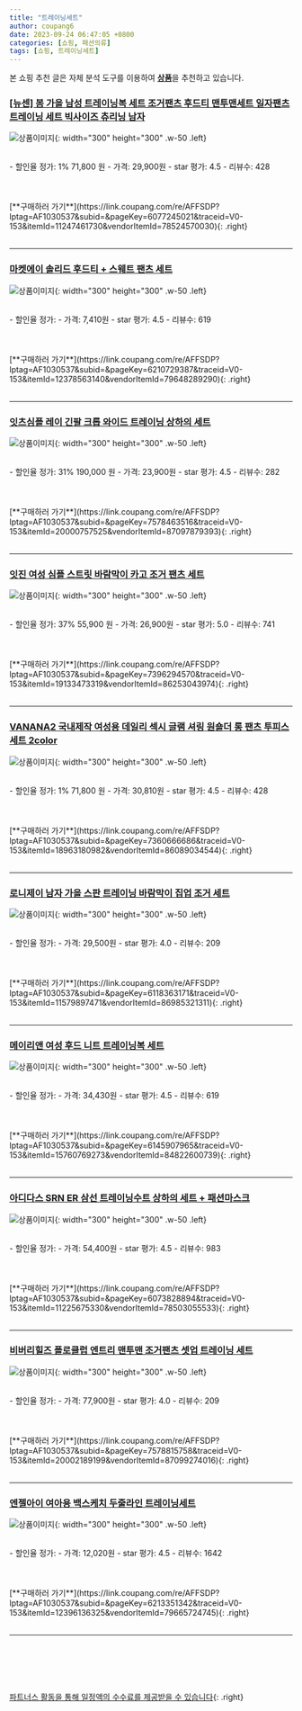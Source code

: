 ```yaml
---
title: "트레이닝세트"
author: coupang6
date: 2023-09-24 06:47:05 +0800
categories: [쇼핑, 패션의류]
tags: [쇼핑, 트레이닝세트]
---
```


본 쇼핑 추천 글은 자체 분석 도구를 이용하여 [**상품**](https://link.coupang.com/a/bao1ui)을 추천하고 있습니다.

### [[뉴센] 봄 가을 남성 트레이닝복 세트 조거팬츠 후드티 맨투맨세트 일자팬츠 트레이닝 세트 빅사이즈 츄리닝 남자](https://link.coupang.com/re/AFFSDP?lptag=AF1030537&subid=&pageKey=6077245021&traceid=V0-153&itemId=11247461730&vendorItemId=78524570030)

![상품이미지](https://thumbnail9.coupangcdn.com/thumbnails/remote/230x230ex/image/vendor_inventory/9d13/e3ab0153eb6a97bc6cea646a2ad02a337a3c7e60e41a7a71c538e0d2422a.jpg){: width="300" height="300" .w-50 .left}


<br>
- 할인율 정가: 1%  71,800   원
- 가격: 29,900원
- star 평가: 4.5
- 리뷰수: 428
<br>
<br>
<br>
<br>
[**구매하러 가기**](https://link.coupang.com/re/AFFSDP?lptag=AF1030537&subid=&pageKey=6077245021&traceid=V0-153&itemId=11247461730&vendorItemId=78524570030){: .right}
<br>
<br>

---

### [마켓에이 솔리드 후드티 + 스웨트 팬츠 세트](https://link.coupang.com/re/AFFSDP?lptag=AF1030537&subid=&pageKey=6210729387&traceid=V0-153&itemId=12378563140&vendorItemId=79648289290)

![상품이미지](https://thumbnail7.coupangcdn.com/thumbnails/remote/230x230ex/image/rs_quotation_api/wts5ava3/33c5530196aa47b4a0dba57d429803f2.JPG){: width="300" height="300" .w-50 .left}


<br>
- 할인율 정가: 
- 가격: 7,410원
- star 평가: 4.5
- 리뷰수: 619
<br>
<br>
<br>
<br>
[**구매하러 가기**](https://link.coupang.com/re/AFFSDP?lptag=AF1030537&subid=&pageKey=6210729387&traceid=V0-153&itemId=12378563140&vendorItemId=79648289290){: .right}
<br>
<br>

---

### [잇츠심플 레이 긴팔 크롭 와이드 트레이닝 상하의 세트](https://link.coupang.com/re/AFFSDP?lptag=AF1030537&subid=&pageKey=7578463516&traceid=V0-153&itemId=20000757525&vendorItemId=87097879393)

![상품이미지](https://thumbnail10.coupangcdn.com/thumbnails/remote/230x230ex/image/vendor_inventory/7212/dd68b044d9c46924a082c4f26c8d7a401f4f5b1c59a80b24355c67b25ba5.jpg){: width="300" height="300" .w-50 .left}


<br>
- 할인율 정가: 31%  190,000   원
- 가격: 23,900원
- star 평가: 4.5
- 리뷰수: 282
<br>
<br>
<br>
<br>
[**구매하러 가기**](https://link.coupang.com/re/AFFSDP?lptag=AF1030537&subid=&pageKey=7578463516&traceid=V0-153&itemId=20000757525&vendorItemId=87097879393){: .right}
<br>
<br>

---

### [잇진 여성 심플 스트릿 바람막이 카고 조거 팬츠 세트](https://link.coupang.com/re/AFFSDP?lptag=AF1030537&subid=&pageKey=7396294570&traceid=V0-153&itemId=19133473319&vendorItemId=86253043974)

![상품이미지](https://thumbnail7.coupangcdn.com/thumbnails/remote/230x230ex/image/vendor_inventory/4248/7ac8f3f927c7dc101c648263cf1e8b6d401c6d23d4854388667e44ffea1d.jpg){: width="300" height="300" .w-50 .left}


<br>
- 할인율 정가: 37%  55,900   원
- 가격: 26,900원
- star 평가: 5.0
- 리뷰수: 741
<br>
<br>
<br>
<br>
[**구매하러 가기**](https://link.coupang.com/re/AFFSDP?lptag=AF1030537&subid=&pageKey=7396294570&traceid=V0-153&itemId=19133473319&vendorItemId=86253043974){: .right}
<br>
<br>

---

### [VANANA2 국내제작 여성용 데일리 섹시 글램 셔링 원숄더 롱 팬츠 투피스 세트 2color](https://link.coupang.com/re/AFFSDP?lptag=AF1030537&subid=&pageKey=7360666686&traceid=V0-153&itemId=18963180982&vendorItemId=86089034544)

![상품이미지](https://thumbnail10.coupangcdn.com/thumbnails/remote/230x230ex/image/vendor_inventory/8456/ecc5b051a669d5ce6170e8a18818dd0a330237c068cd7df4c711d68bb5c8.jpg){: width="300" height="300" .w-50 .left}


<br>
- 할인율 정가: 1%  71,800   원
- 가격: 30,810원
- star 평가: 4.5
- 리뷰수: 428
<br>
<br>
<br>
<br>
[**구매하러 가기**](https://link.coupang.com/re/AFFSDP?lptag=AF1030537&subid=&pageKey=7360666686&traceid=V0-153&itemId=18963180982&vendorItemId=86089034544){: .right}
<br>
<br>

---

### [로니제이 남자 가을 스판 트레이닝 바람막이 집업 조거 세트](https://link.coupang.com/re/AFFSDP?lptag=AF1030537&subid=&pageKey=6118363171&traceid=V0-153&itemId=11579897471&vendorItemId=86985321311)

![상품이미지](https://thumbnail7.coupangcdn.com/thumbnails/remote/230x230ex/image/vendor_inventory/e560/498e6a7d2a259c2061b5e6e7aee680e14804aa1e188104f3274f3749749b.JPG){: width="300" height="300" .w-50 .left}


<br>
- 할인율 정가: 
- 가격: 29,500원
- star 평가: 4.0
- 리뷰수: 209
<br>
<br>
<br>
<br>
[**구매하러 가기**](https://link.coupang.com/re/AFFSDP?lptag=AF1030537&subid=&pageKey=6118363171&traceid=V0-153&itemId=11579897471&vendorItemId=86985321311){: .right}
<br>
<br>

---

### [메이리앤 여성 후드 니트 트레이닝복 세트](https://link.coupang.com/re/AFFSDP?lptag=AF1030537&subid=&pageKey=6145907965&traceid=V0-153&itemId=15760769273&vendorItemId=84822600739)

![상품이미지](https://thumbnail10.coupangcdn.com/thumbnails/remote/230x230ex/image/vendor_inventory/c348/8f1cacedafff78e7c673fc6607ffc3029c4b17facfbca687f7d31a11224c.jpg){: width="300" height="300" .w-50 .left}


<br>
- 할인율 정가: 
- 가격: 34,430원
- star 평가: 4.5
- 리뷰수: 619
<br>
<br>
<br>
<br>
[**구매하러 가기**](https://link.coupang.com/re/AFFSDP?lptag=AF1030537&subid=&pageKey=6145907965&traceid=V0-153&itemId=15760769273&vendorItemId=84822600739){: .right}
<br>
<br>

---

### [아디다스 SRN ER 삼선 트레이닝수트 상하의 세트 + 패션마스크](https://link.coupang.com/re/AFFSDP?lptag=AF1030537&subid=&pageKey=6073828894&traceid=V0-153&itemId=11225675330&vendorItemId=78503055533)

![상품이미지](https://thumbnail10.coupangcdn.com/thumbnails/remote/230x230ex/image/vendor_inventory/8ea7/83c73a20214d96d607d0131c887fa2dd0e37c14c7bb42b346eba3a6ac8db.jpg){: width="300" height="300" .w-50 .left}


<br>
- 할인율 정가: 
- 가격: 54,400원
- star 평가: 4.5
- 리뷰수: 983
<br>
<br>
<br>
<br>
[**구매하러 가기**](https://link.coupang.com/re/AFFSDP?lptag=AF1030537&subid=&pageKey=6073828894&traceid=V0-153&itemId=11225675330&vendorItemId=78503055533){: .right}
<br>
<br>

---

### [비버리힐즈 폴로클럽 엔트리 맨투맨 조거팬츠 셋업 트레이닝 세트](https://link.coupang.com/re/AFFSDP?lptag=AF1030537&subid=&pageKey=7578815758&traceid=V0-153&itemId=20002189199&vendorItemId=87099274016)

![상품이미지](https://thumbnail10.coupangcdn.com/thumbnails/remote/230x230ex/image/vendor_inventory/d019/7c5e151b39263663b607a25c3c9b847498131381e45f60cd370dc18756c1.jpg){: width="300" height="300" .w-50 .left}


<br>
- 할인율 정가: 
- 가격: 77,900원
- star 평가: 4.0
- 리뷰수: 209
<br>
<br>
<br>
<br>
[**구매하러 가기**](https://link.coupang.com/re/AFFSDP?lptag=AF1030537&subid=&pageKey=7578815758&traceid=V0-153&itemId=20002189199&vendorItemId=87099274016){: .right}
<br>
<br>

---

### [엔젤아이 여아용 백스케치 두줄라인 트레이닝세트](https://link.coupang.com/re/AFFSDP?lptag=AF1030537&subid=&pageKey=6213351342&traceid=V0-153&itemId=12396136325&vendorItemId=79665724745)

![상품이미지](https://thumbnail6.coupangcdn.com/thumbnails/remote/230x230ex/image/retail/images/2021/12/01/17/5/8c2ad510-a7f3-4395-a9da-e4870c108f92.jpg){: width="300" height="300" .w-50 .left}


<br>
- 할인율 정가: 
- 가격: 12,020원
- star 평가: 4.5
- 리뷰수: 1642
<br>
<br>
<br>
<br>
[**구매하러 가기**](https://link.coupang.com/re/AFFSDP?lptag=AF1030537&subid=&pageKey=6213351342&traceid=V0-153&itemId=12396136325&vendorItemId=79665724745){: .right}
<br>
<br>

---
<br><br><br><br><br> [파트너스 활동을 통해 일정액의 수수료를 제공받을 수 있습니다](https://link.coupang.com/a/bao1ui){: .right}